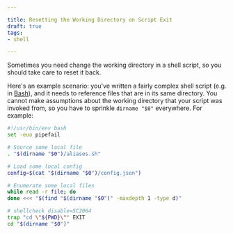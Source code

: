 ```yaml
---

title: Resetting the Working Directory on Script Exit
draft: true
tags:
- shell

---
```


Sometimes you need change the working directory in a shell script, so you should take care to reset it back.

Here's an example scenario: you've written a fairly complex shell script (e.g. in [Bash](https://www.gnu.org/software/bash/)), and it needs to reference files that are in its same directory. You cannot make assumptions about the working directory that your script was invoked from, so you have to sprinkle `dirname "$0"` everywhere. For example:

```bash
#!/usr/bin/env bash
set -euo pipefail

# Source some local file
. "$(dirname "$0")/aliases.sh"

# Load some local config
config=$(cat "$(dirname "$0")/config.json")

# Enumerate some local files
while read -r file; do
done <<< "$(find "$(dirname "$0")" -maxdepth 1 -type d)"
```

```bash
# shellcheck disable=SC2064
trap "cd \"${PWD}\"" EXIT
cd "$(dirname "$0")"
```

<!--stackedit_data:
eyJoaXN0b3J5IjpbMTAzMzIxOTYzXX0=
-->
